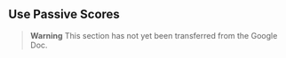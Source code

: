 ## Use Passive Scores

> **Warning**
> This section has not yet been transferred from the Google Doc.
